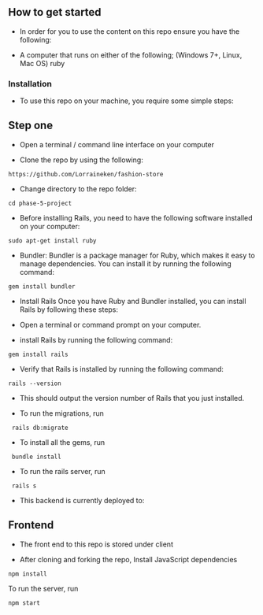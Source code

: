 # 


## How to get started
- In order for you to use the content on this repo ensure you have the following:

- A computer that runs on either of the following; (Windows 7+, Linux, Mac OS) ruby
### Installation
- To use this repo on your machine, you require some simple steps:

## Step one
- Open a terminal / command line interface on your computer

- Clone the repo by using the following:

`https://github.com/Lorraineken/fashion-store`

- Change directory to the repo folder:

`cd phase-5-project`

- Before installing Rails, you need to have the following software installed on your computer:

`sudo apt-get install ruby`

- Bundler: Bundler is a package manager for Ruby, which makes it easy to manage dependencies. You can install it by running the following command:

`gem install bundler`

- Install Rails Once you have Ruby and Bundler installed, you can install Rails by following these steps:

- Open a terminal or command prompt on your computer.

-  install Rails by running the following command:

`gem install rails`

- Verify that Rails is installed by running the following command:

`rails --version`

- This should output the version number of Rails that you just installed.

- To run the migrations, run

` rails db:migrate`

- To install all the gems, run

` bundle install`

- To run the rails server, run

` rails s`

- This backend is currently deployed to:

## Frontend

- The front end to this repo is stored under client

- After cloning and forking the repo, Install JavaScript dependencies

`npm install`

To run the server, run

`npm start`



